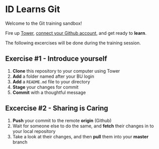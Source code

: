 # ID Learns Git

Welcome to the Git training sandbox!

Fire up [Tower](http://www.git-tower.com/), [connect your Github account](http://www.git-tower.com/help/mac/manage-hosting-services/connect-accounts), and get ready to __learn__.

The following excercises will be done during the training session.

## Exercise #1 - Introduce yourself

1. **Clone** this repository to your computer using Tower
2. **Add** a folder named after your BU login
3. **Add** a `README.md` file to your directory
4. **Stage** your changes for commit
5. **Commit** with a thoughtful message

## Excercise #2 - Sharing is Caring

1. **Push** your commit to the remote **origin** (Github)
2. Wait for someone else to do the same, and **fetch** their changes in to your local repository
3. Take a look at their changes, and then **pull** them into your **master** branch
